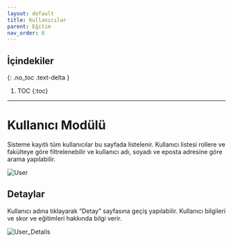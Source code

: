 ```yaml
---
layout: default
title: Kullanıcılar
parent: Eğitim
nav_order: 8
---
```


## İçindekiler
{: .no_toc .text-delta }

1. TOC
{:toc}

---

# Kullanıcı Modülü

Sisteme kayıtlı tüm kullanıcılar bu sayfada listelenir. Kullanıcı listesi rollere ve fakülteye göre filtrelenebilir ve kullanıcı adı, soyadı ve eposta adresine göre arama yapılabilir.

![User](/docs.toltekcampus.github.io/docs/media/modules/course.app/user/user.png)

## Detaylar

Kullanıcı adına tıklayarak “Detay” sayfasına geçiş yapılabilir. Kullanıcı bilgileri ve skor ve eğitimleri hakkında bilgi verir.

![User_Details](/docs.toltekcampus.github.io/docs/media/modules/course.app/user/user_details.png)

